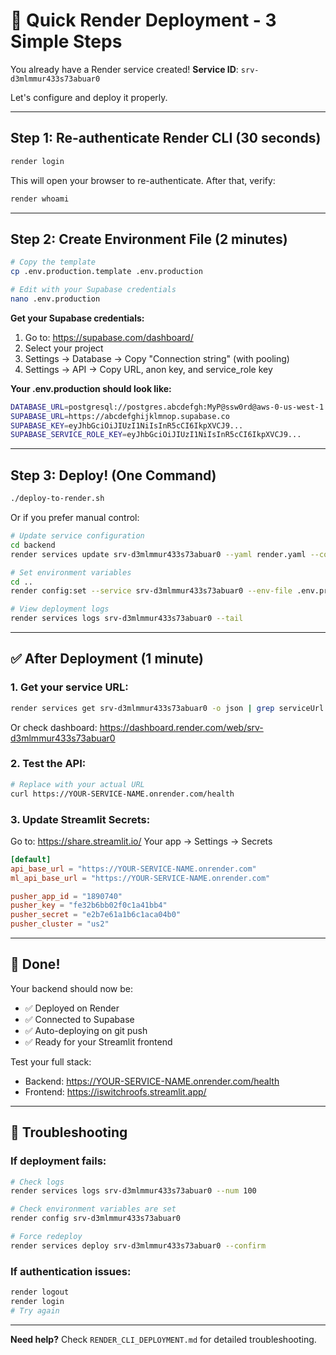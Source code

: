 # 🚀 Quick Render Deployment - 3 Simple Steps

You already have a Render service created!
**Service ID**: `srv-d3mlmmur433s73abuar0`

Let's configure and deploy it properly.

---

## Step 1: Re-authenticate Render CLI (30 seconds)

```bash
render login
```

This will open your browser to re-authenticate. After that, verify:

```bash
render whoami
```

---

## Step 2: Create Environment File (2 minutes)

```bash
# Copy the template
cp .env.production.template .env.production

# Edit with your Supabase credentials
nano .env.production
```

**Get your Supabase credentials:**
1. Go to: https://supabase.com/dashboard/
2. Select your project
3. Settings → Database → Copy "Connection string" (with pooling)
4. Settings → API → Copy URL, anon key, and service_role key

**Your .env.production should look like:**
```bash
DATABASE_URL=postgresql://postgres.abcdefgh:MyP@ssw0rd@aws-0-us-west-1.pooler.supabase.com:6543/postgres
SUPABASE_URL=https://abcdefghijklmnop.supabase.co
SUPABASE_KEY=eyJhbGciOiJIUzI1NiIsInR5cCI6IkpXVCJ9...
SUPABASE_SERVICE_ROLE_KEY=eyJhbGciOiJIUzI1NiIsInR5cCI6IkpXVCJ9...
```

---

## Step 3: Deploy! (One Command)

```bash
./deploy-to-render.sh
```

Or if you prefer manual control:

```bash
# Update service configuration
cd backend
render services update srv-d3mlmmur433s73abuar0 --yaml render.yaml --confirm

# Set environment variables
cd ..
render config:set --service srv-d3mlmmur433s73abuar0 --env-file .env.production --confirm

# View deployment logs
render services logs srv-d3mlmmur433s73abuar0 --tail
```

---

## ✅ After Deployment (1 minute)

### 1. Get your service URL:

```bash
render services get srv-d3mlmmur433s73abuar0 -o json | grep serviceUrl
```

Or check dashboard: https://dashboard.render.com/web/srv-d3mlmmur433s73abuar0

### 2. Test the API:

```bash
# Replace with your actual URL
curl https://YOUR-SERVICE-NAME.onrender.com/health
```

### 3. Update Streamlit Secrets:

Go to: https://share.streamlit.io/
Your app → Settings → Secrets

```toml
[default]
api_base_url = "https://YOUR-SERVICE-NAME.onrender.com"
ml_api_base_url = "https://YOUR-SERVICE-NAME.onrender.com"

pusher_app_id = "1890740"
pusher_key = "fe32b6bb02f0c1a41bb4"
pusher_secret = "e2b7e61a1b6c1aca04b0"
pusher_cluster = "us2"
```

---

## 🎉 Done!

Your backend should now be:
- ✅ Deployed on Render
- ✅ Connected to Supabase
- ✅ Auto-deploying on git push
- ✅ Ready for your Streamlit frontend

Test your full stack:
- Backend: https://YOUR-SERVICE-NAME.onrender.com/health
- Frontend: https://iswitchroofs.streamlit.app/

---

## 🔧 Troubleshooting

### If deployment fails:

```bash
# Check logs
render services logs srv-d3mlmmur433s73abuar0 --num 100

# Check environment variables are set
render config srv-d3mlmmur433s73abuar0

# Force redeploy
render services deploy srv-d3mlmmur433s73abuar0 --confirm
```

### If authentication issues:

```bash
render logout
render login
# Try again
```

---

**Need help?** Check `RENDER_CLI_DEPLOYMENT.md` for detailed troubleshooting.
